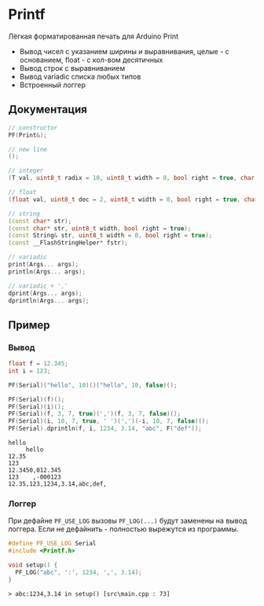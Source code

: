 # Printf
Лёгкая форматированная печать для Arduino Print
- Вывод чисел с указанием ширины и выравнивания, целые - с основанием, float - с кол-вом десятичных
- Вывод строк с выравниванием
- Вывод variadic списка любых типов
- Встроенный логгер

## Документация
```cpp
// constructor
PF(Print&);

// new line
();

// integer
(T val, uint8_t radix = 10, uint8_t width = 0, bool right = true, char fill = '0');

// float
(float val, uint8_t dec = 2, uint8_t width = 0, bool right = true, char fill = '0');

// string
(const char* str);
(const char* str, uint8_t width, bool right = true);
(const String& str, uint8_t width = 0, bool right = true);
(const __FlashStringHelper* fstr);

// variadic
print(Args... args);
println(Args... args);

// variadic + ','
dprint(Args... args);
dprintln(Args... args);
```

## Пример
### Вывод
```cpp
float f = 12.345;
int i = 123;

PF(Serial)("hello", 10)()("hello", 10, false)();

PF(Serial)(f)();
PF(Serial)(i)();
PF(Serial)(f, 3, 7, true)(',')(f, 3, 7, false)();
PF(Serial)(i, 10, 7, true, ' ')(',')(-i, 10, 7, false)();
PF(Serial).dprintln(f, i, 1234, 3.14, "abc", F("def"));
```
```
hello     
     hello
12.35
123
12.3450,012.345
123    ,-000123
12.35,123,1234,3.14,abc,def,
```

### Логгер
При дефайне `PF_USE_LOG` вызовы `PF_LOG(...)` будут заменены на вывод логгера. Если не дефайнить - полностью вырежутся из программы.

```cpp
#define PF_USE_LOG Serial
#include <Printf.h>

void setup() {
  PF_LOG("abc", ':', 1234, ',', 3.14);
}
```
```
> abc:1234,3.14 in setup() [src\main.cpp : 73]
```